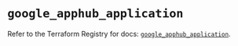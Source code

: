 # `google_apphub_application`

Refer to the Terraform Registry for docs: [`google_apphub_application`](https://registry.terraform.io/providers/hashicorp/google/6.33.0/docs/resources/apphub_application).
